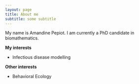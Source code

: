 ```yaml
---
layout: page
title: About me
subtitle: some subtitle
---
```


My name is Amandine Pepiot. I am currently a PhD candidate in biomathematics.

 **My interests**
- Infectious disease modelling

**Other interests**
- Behavioral Ecology



